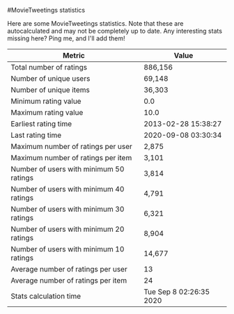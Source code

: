 #MovieTweetings statistics

Here are some MovieTweetings statistics. Note that these are autocalculated and may not be completely up to date. Any interesting stats missing here? Ping me, and I'll add them!

Metric | Value
--- | ---
Total number of ratings                 | 886,156
Number of unique users                  | 69,148
Number of unique items                  | 36,303
Minimum rating value                    | 0.0
Maximum rating value                    | 10.0
Earliest rating time                    | 2013-02-28 15:38:27
Last rating time                        | 2020-09-08 03:30:34
Maximum number of ratings per user      | 2,875
Maximum number of ratings per item      | 3,101
Number of users with minimum 50 ratings | 3,814
Number of users with minimum 40 ratings | 4,791
Number of users with minimum 30 ratings | 6,321
Number of users with minimum 20 ratings | 8,904
Number of users with minimum 10 ratings | 14,677
Average number of ratings per user      | 13
Average number of ratings per item      | 24
Stats calculation time                  | Tue Sep  8 02:26:35 2020

